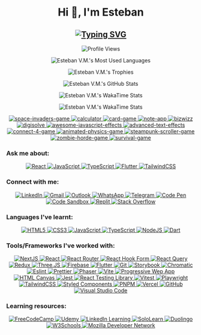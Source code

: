 <!-- Heading -->
<h1 align="center">Hi 👋, I'm Esteban</h1>

<!-- Subheading -->
<h2 align="center">
  <a href="https://git.io/typing-svg">
    <img src="https://readme-typing-svg.herokuapp.com?font=Recursive&weight=500&size=30&pause=1000&color=FF428E&background=141321&center=true&vCenter=true&random=false&width=450&lines=A+Front-End+Developer;from+Paraguay+%F0%9F%87%B5%F0%9F%87%BE" alt="Typing SVG" />
  </a>
</h2>

<!-- Profile views -->
<p align="center">
  <img src="https://komarev.com/ghpvc/?username=esteban-vm&label=Profile%20views&color=blueviolet&style=for-the-badge" alt="Profile Views" title="Profile Views" />
</p>

<!-- Most Used Languages -->
<p align="center">
  <picture>
    <source media="(prefers-color-scheme: dark)" srcset="https://github-readme-stats.vercel.app/api/top-langs?username=esteban-vm&show_icons=true&layout=pie&theme=radical&hide_border=true&custom_title=🚀%20My%20Most%20Used%20Languages&hide=swift,cmake,c,c%2B%2B,kotlin,objective-c,html" />
    <source media="(prefers-color-scheme: light)" srcset="https://github-readme-stats.vercel.app/api/top-langs?username=esteban-vm&show_icons=true&layout=pie&theme=graywhite&hide_border=true&custom_title=🚀%20My%20Most%20Used%20Languages&hide=swift,cmake,c,c%2B%2B,kotlin,objective-c,html" />
    <img src="https://github-readme-stats.vercel.app/api/top-langs?username=esteban-vm&show_icons=true&layout=pie&theme=radical&hide_border=true&custom_title=🚀%20My%20Most%20Used%20Languages&hide=swift,cmake,c,c%2B%2B,kotlin,objective-c,html" alt="Esteban V.M.'s Most Used Languages" />
  </picture>
</p>

<!-- Trophies -->
<p align="center">
  <img src="https://github-profile-trophy.vercel.app/?username=esteban-vm&theme=radical&no-frame=true&row=2&column=3&margin-w=15&margin-h=15&title=Commits,Repositories,Stars,PullRequest,Followers,Experience" alt="Esteban V.M.'s Trophies" />
  <!-- <img src="https://github-profile-trophy.vercel.app/?username=esteban-vm&theme=oldie&no-frame=true&row=2&column=3&margin-w=15&margin-h=15&title=Commits,Repositories,Stars,PullRequest,Followers,Experience" alt="Esteban V.M.'s Trophies" /> -->
</p>

<!-- GitHub Stats -->
<p align="center">
  <img src="https://github-readme-stats.vercel.app/api?username=esteban-vm&show_icons=true&hide=contribs,issues&theme=radical&hide_border=true&rank_icon=github&custom_title=🚀%20My%20GitHub%20Stats" alt="Esteban V.M.'s GitHub Stats" />
  <!-- <img src="https://github-readme-stats.vercel.app/api?username=esteban-vm&show_icons=true&hide=contribs,issues&theme=graywhite&hide_border=true&rank_icon=github&custom_title=🚀%20My%20GitHub%20Stats" alt="Esteban V.M.'s GitHub Stats" /> -->
</p>

<!-- WakaTime Stats -->
<p align="center">
  <img src="https://github-readme-stats.vercel.app/api/wakatime?username=esteban90&theme=radical&hide_border=true&custom_title=🚀%20My%20WakaTime%20Stats%20(last%207%20days)" alt="Esteban V.M.'s WakaTime Stats" />
  <!-- <img src="https://github-readme-stats.vercel.app/api/wakatime?username=esteban90&theme=graywhite&hide_border=true&custom_title=🚀%20My%20WakaTime%20Stats%20(last%207%20days)" alt="Esteban V.M.'s WakaTime Stats" /> -->
</p>

<!-- Random Quotes -->
<p align="center">
  <img src="https://github-readme-quotes-bay.vercel.app/quote?theme=radical&layout=churchill&font=Gabrielle&animation=grow_out_in&quoteCategory=programming" alt="Esteban V.M.'s WakaTime Stats" />
  <!-- <img src="https://github-readme-quotes-bay.vercel.app/quote?theme=graywhite&layout=churchill&font=Gabrielle&animation=grow_out_in&quoteCategory=programming" alt="Esteban V.M.'s WakaTime Stats" /> -->
</p>

<!-- Contributions Snake -->
<!-- <p align="center">
  <picture>
    <source media="(prefers-color-scheme: dark)" srcset="github-snake-dark.svg" />
    <source media="(prefers-color-scheme: light)" srcset="github-snake.svg" />
    <img alt="github-snake" src="github-snake.svg" />
  </picture>
</p> -->

<!-- Pins -->
<p align="center">
  <a href="https://github.com/esteban-vm/space-invaders-game">
    <img src="https://github-readme-stats.vercel.app/api/pin/?username=esteban-vm&repo=space-invaders-game&theme=radical&hide_border=true" alt="space-invaders-game" />
  </a>
  <a href="https://github.com/esteban-vm/calculator">
    <img src="https://github-readme-stats.vercel.app/api/pin/?username=esteban-vm&repo=calculator&theme=radical&hide_border=true" alt="calculator" />
  </a>
  <a href="https://github.com/esteban-vm/card-game">
    <img src="https://github-readme-stats.vercel.app/api/pin/?username=esteban-vm&repo=card-game&theme=radical&hide_border=true" alt="card-game" />
  </a>
  <a href="https://github.com/esteban-vm/note-app">
    <img src="https://github-readme-stats.vercel.app/api/pin/?username=esteban-vm&repo=note-app&theme=radical&hide_border=true" alt="note-app" />
  </a>
  <a href="https://github.com/esteban-vm/bizwizz">
    <img src="https://github-readme-stats.vercel.app/api/pin/?username=esteban-vm&repo=bizwizz&theme=radical&hide_border=true" alt="bizwizz" />
  </a>
  <a href="https://github.com/esteban-vm/digisolve">
    <img src="https://github-readme-stats.vercel.app/api/pin/?username=esteban-vm&repo=digisolve&theme=radical&hide_border=true" alt="digisolve" />
  </a>
  <a href="https://github.com/esteban-vm/awesome-javascript-effects">
    <img src="https://github-readme-stats.vercel.app/api/pin/?username=esteban-vm&repo=awesome-javascript-effects&theme=radical&hide_border=true" alt="awesome-javascript-effects" />
  </a>
  <a href="https://github.com/esteban-vm/advanced-text-effects">
    <img src="https://github-readme-stats.vercel.app/api/pin/?username=esteban-vm&repo=advanced-text-effects&theme=radical&hide_border=true" alt="advanced-text-effects" />
  </a>
  <a href="https://github.com/esteban-vm/connect-4-game">
    <img src="https://github-readme-stats.vercel.app/api/pin/?username=esteban-vm&repo=connect-4-game&theme=radical&hide_border=true" alt="connect-4-game" />
  </a>
  <a href="https://github.com/esteban-vm/animated-physics-game">
    <img src="https://github-readme-stats.vercel.app/api/pin/?username=esteban-vm&repo=animated-physics-game&theme=radical&hide_border=true" alt="animated-physics-game" />
  </a>
  <a href="https://github.com/esteban-vm/steampunk-scroller-game">
    <img src="https://github-readme-stats.vercel.app/api/pin/?username=esteban-vm&repo=steampunk-scroller-game&theme=radical&hide_border=true" alt="steampunk-scroller-game" />
  </a>
  <a href="https://github.com/esteban-vm/zombie-horde-game">
    <img src="https://github-readme-stats.vercel.app/api/pin/?username=esteban-vm&repo=zombie-horde-game&theme=radical&hide_border=true" alt="zombie-horde-game" />
  </a>
  <a href="https://github.com/esteban-vm/survival-game">
    <img src="https://github-readme-stats.vercel.app/api/pin/?username=esteban-vm&repo=survival-game&theme=radical&hide_border=true" alt="survival-game" />
  </a>
  <!-- <a href="https://github.com/esteban-vm/space-invaders-game">
    <img src="https://github-readme-stats.vercel.app/api/pin/?username=esteban-vm&repo=space-invaders-game&theme=graywhite&hide_border=true" alt="space-invaders-game" />
  </a>
  <a href="https://github.com/esteban-vm/calculator">
    <img src="https://github-readme-stats.vercel.app/api/pin/?username=esteban-vm&repo=calculator&theme=graywhite&hide_border=true" alt="calculator" />
  </a>
  <a href="https://github.com/esteban-vm/card-game">
    <img src="https://github-readme-stats.vercel.app/api/pin/?username=esteban-vm&repo=card-game&theme=graywhite&hide_border=true" alt="card-game" />
  </a>
  <a href="https://github.com/esteban-vm/note-app">
    <img src="https://github-readme-stats.vercel.app/api/pin/?username=esteban-vm&repo=note-app&theme=graywhite&hide_border=true" alt="note-app" />
  </a>
  <a href="https://github.com/esteban-vm/bizwizz">
    <img src="https://github-readme-stats.vercel.app/api/pin/?username=esteban-vm&repo=bizwizz&theme=graywhite&hide_border=true" alt="bizwizz" />
  </a>
  <a href="https://github.com/esteban-vm/digisolve">
    <img src="https://github-readme-stats.vercel.app/api/pin/?username=esteban-vm&repo=digisolve&theme=graywhite&hide_border=true" alt="digisolve" />
  </a>
  <a href="https://github.com/esteban-vm/awesome-javascript-effects">
    <img src="https://github-readme-stats.vercel.app/api/pin/?username=esteban-vm&repo=awesome-javascript-effects&theme=graywhite&hide_border=true" alt="awesome-javascript-effects" />
  </a>
  <a href="https://github.com/esteban-vm/advanced-text-effects">
    <img src="https://github-readme-stats.vercel.app/api/pin/?username=esteban-vm&repo=advanced-text-effects&theme=graywhite&hide_border=true" alt="advanced-text-effects" />
  </a>
  <a href="https://github.com/esteban-vm/connect-4-game">
    <img src="https://github-readme-stats.vercel.app/api/pin/?username=esteban-vm&repo=connect-4-game&theme=graywhite&hide_border=true" alt="connect-4-game" />
  </a>
  <a href="https://github.com/esteban-vm/animated-physics-game">
    <img src="https://github-readme-stats.vercel.app/api/pin/?username=esteban-vm&repo=animated-physics-game&theme=graywhite&hide_border=true" alt="animated-physics-game" />
  </a>
  <a href="https://github.com/esteban-vm/steampunk-scroller-game">
    <img src="https://github-readme-stats.vercel.app/api/pin/?username=esteban-vm&repo=steampunk-scroller-game&theme=graywhite&hide_border=true" alt="steampunk-scroller-game" />
  </a>
  <a href="https://github.com/esteban-vm/zombie-horde-game">
    <img src="https://github-readme-stats.vercel.app/api/pin/?username=esteban-vm&repo=zombie-horde-game&theme=graywhite&hide_border=true" alt="zombie-horde-game" />
  </a>
  <a href="https://github.com/esteban-vm/survival-game">
    <img src="https://github-readme-stats.vercel.app/api/pin/?username=esteban-vm&repo=survival-game&theme=graywhite&hide_border=true" alt="survival-game" />
  </a> -->
</p>

<!-- - 🌱 I’m currently learning:

  - <img src="https://img.shields.io/badge/React%20Native-61DAFB.svg?style=for-the-badge&logo=React&logoColor=black" title="React Native" alt="React Native" /> -->

<!-- - 💬 Ask me about:

  - <img src="https://img.shields.io/badge/React-61DAFB.svg?style=for-the-badge&logo=React&logoColor=black" title="React" alt="React" />
  - <img src="https://img.shields.io/badge/JavaScript-F7DF1E.svg?style=for-the-badge&logo=JavaScript&logoColor=black" title="JavaScript" alt="JavaScript" />
  - <img src="https://img.shields.io/badge/TypeScript-3178C6.svg?style=for-the-badge&logo=TypeScript&logoColor=white" title="TypeScript" alt="TypeScript" />
  - <img src="https://img.shields.io/badge/Flutter-02569B.svg?style=for-the-badge&logo=Flutter&logoColor=white" title="Flutter" alt="Flutter" />
  - <img src="https://img.shields.io/badge/Tailwind%20CSS-06B6D4.svg?style=for-the-badge&logo=Tailwind-CSS&logoColor=white" title="TailwindCSS" alt="TailwindCSS" /> -->

<!-- - 🌐 In:

  - <img src="https://img.shields.io/badge/Lang-EN-40B0C2?style=for-the-badge" alt="English" title="English" />
  - <img src="https://img.shields.io/badge/Lang-ES-801172?style=for-the-badge" alt="Spanish" title="Spanish" /> -->

<h3 align="left">Ask me about:</h3>

<p align="center">
  <a href="https://reactjs.org/" title="React">
    <img src="https://img.shields.io/badge/React-61DAFB.svg?style=for-the-badge&logo=React&logoColor=black" alt="React" />
  </a>
  <a href="https://developer.mozilla.org/en-US/docs/Web/JavaScript/" title="JavaScript">
    <img src="https://img.shields.io/badge/JavaScript-F7DF1E.svg?style=for-the-badge&logo=JavaScript&logoColor=black" alt="JavaScript" />
  </a>
  <a href="https://www.typescriptlang.org/" title="TypeScript">
    <img src="https://img.shields.io/badge/TypeScript-3178C6.svg?style=for-the-badge&logo=TypeScript&logoColor=white" alt="TypeScript" />
  </a>
  <a href="https://flutter.dev/" title="Flutter">
    <img src="https://img.shields.io/badge/Flutter-02569B.svg?style=for-the-badge&logo=Flutter&logoColor=white" alt="Flutter" />
  </a>
  <a href="https://tailwindcss.com/" title="TailwindCSS">
    <img src="https://img.shields.io/badge/Tailwind%20CSS-06B6D4.svg?style=for-the-badge&logo=Tailwind-CSS&logoColor=white" alt="TailwindCSS" />
  </a>
</p>

<h3 align="left">Connect with me:</h3>

<p align="center">
  <a href="https://www.linkedin.com/in/vm-esteban/" title="LinkedIn">
    <img src="https://img.shields.io/badge/LinkedIn-0A66C2.svg?style=for-the-badge&logo=LinkedIn&logoColor=white" alt="LinkedIn" />
  </a>
  <a href="mailto:estebanvm1990@gmail.com?Subject=Contact%me" title="Gmail">
    <img src="https://img.shields.io/badge/Gmail-EA4335.svg?style=for-the-badge&logo=Gmail&logoColor=white" alt="Gmail" />
  </a>
  <a href="mailto:estebanvm90@outlook.com?Subject=Contact%me" title="Outlook">
    <img src="https://img.shields.io/badge/Outlook-0078D4.svg?style=for-the-badge&logo=Microsoft-Outlook&logoColor=white" alt="Outlook" />
  </a>
  <a href="https://wa.link/q3hsgu" title="WhatsApp">
    <img src="https://img.shields.io/badge/WhatsApp-25D366.svg?style=for-the-badge&logo=WhatsApp&logoColor=white" alt="WhatsApp" />
  </a>
  <a href="https://t.me/VM_Esteban" title="Telegram">
    <img src="https://img.shields.io/badge/Telegram-26A5E4.svg?style=for-the-badge&logo=Telegram&logoColor=white" alt="Telegram" />
  </a>
  <a href="https://codepen.io/esteban-vera/" title="Code Pen">
    <img src="https://img.shields.io/badge/CodePen-000000.svg?style=for-the-badge&logo=CodePen&logoColor=white" alt="Code Pen" />
  </a>
  <a href="https://codesandbox.com/estebanvm1990/" title="Code Sandbox">
    <img src="https://img.shields.io/badge/CodeSandbox-151515.svg?style=for-the-badge&logo=CodeSandbox&logoColor=white" alt="Code Sandbox" />
  </a>
  <a href="https://replit.com/@esteban-90/" title="Replit">
    <img src="https://img.shields.io/badge/Replit-F26207.svg?style=for-the-badge&logo=Replit&logoColor=white" alt="Replit" />
  </a>
  <a href="https://stackoverflow.com/users/23014685/esteban-vm/" title="Stack Overflow">
    <img src="https://img.shields.io/badge/Stack%20Overflow-F58025.svg?style=for-the-badge&logo=Stack-Overflow&logoColor=white" alt="Stack Overflow" />
  </a>
</p>

<h3 align="left">Languages I've learnt:</h3>

<p align="center">
  <a href="https://www.w3.org/html/" title="HTML5">
    <img src="https://img.shields.io/badge/HTML5-E34F26.svg?style=for-the-badge&logo=HTML5&logoColor=white" alt="HTML5" />
  </a>
  <a href="https://www.w3schools.com/css/" title="CSS3">
    <img src="https://img.shields.io/badge/CSS3-1572B6.svg?style=for-the-badge&logo=CSS3&logoColor=white" alt="CSS3" />
  </a>
  <a href="https://developer.mozilla.org/en-US/docs/Web/JavaScript/" title="JavaScript">
    <img src="https://img.shields.io/badge/JavaScript-F7DF1E.svg?style=for-the-badge&logo=JavaScript&logoColor=black" alt="JavaScript" />
  </a>
  <a href="https://www.typescriptlang.org/" title="TypeScript">
    <img src="https://img.shields.io/badge/TypeScript-3178C6.svg?style=for-the-badge&logo=TypeScript&logoColor=white" alt="TypeScript" />
  </a>
  <a href="https://nodejs.org/" title="NodeJS">
    <img src="https://img.shields.io/badge/Node.js-339933.svg?style=for-the-badge&logo=nodedotjs&logoColor=white" alt="NodeJS" />
  </a>
  <!-- <a href="https://sass-lang.com/" title="Sass">
    <img src="https://img.shields.io/badge/Sass-CC6699.svg?style=for-the-badge&logo=Sass&logoColor=white" alt="Sass" />
  </a> -->
  <a href="https://dart.dev/" title="Dart">
    <img src="https://img.shields.io/badge/Dart-0175C2.svg?style=for-the-badge&logo=Dart&logoColor=white" alt="Dart" />
  </a>
</p>

<h3 align="left">Tools/Frameworks I've worked with:</h3>

<p align="center">
  <a href="https://nextjs.org/" title="NextJS">
    <img src="https://img.shields.io/badge/Next.js-000000.svg?style=for-the-badge&logo=nextdotjs&logoColor=white" alt="NextJS" />
  </a>
  <a href="https://reactjs.org/" title="React">
    <img src="https://img.shields.io/badge/React-61DAFB.svg?style=for-the-badge&logo=React&logoColor=black" alt="React" />
  </a>
  <a href="https://reactrouter.com/" title="React Router">
    <img src="https://img.shields.io/badge/React%20Router-CA4245.svg?style=for-the-badge&logo=React-Router&logoColor=white" alt="React Router" />
  </a>
  <a href="https://react-hook-form.com/" title="React Hook Form">
    <img src="https://img.shields.io/badge/React%20Hook%20Form-EC5990.svg?style=for-the-badge&logo=React-Hook-Form&logoColor=white" alt="React Hook Form" />
  </a>
  <a href="https://tanstack.com/query/v3" title="React Query">
    <img src="https://img.shields.io/badge/React%20Query-FF4154.svg?style=for-the-badge&logo=React-Query&logoColor=white" alt="React Query" />
  </a>
  <a href="https://redux.js.org/" title="Redux">
    <img src="https://img.shields.io/badge/Redux-764ABC.svg?style=for-the-badge&logo=Redux&logoColor=white" alt="Redux" />
  </a>
  <a href="https://threejs.org/" title="Three.JS">
    <img src="https://img.shields.io/badge/Three.js-000000.svg?style=for-the-badge&logo=threedotjs&logoColor=white" alt="Three.JS" />
  </a>
  <a href="https://firebase.google.com/" title="Firebase">
    <img src="https://img.shields.io/badge/Firebase-FFCA28.svg?style=for-the-badge&logo=Firebase&logoColor=black" alt="Firebase" />
  </a>
  <a href="https://flutter.dev/" title="Flutter">
    <img src="https://img.shields.io/badge/Flutter-02569B.svg?style=for-the-badge&logo=Flutter&logoColor=white" alt="Flutter" />
  </a>
  <a href="https://git-scm.com/" title="Git">
    <img src="https://img.shields.io/badge/Git-F05032.svg?style=for-the-badge&logo=Git&logoColor=white" alt="Git" />
  </a>
  <!-- <a href="https://www.docker.com/" title="Docker">
    <img src="https://img.shields.io/badge/Docker-2496ED.svg?style=for-the-badge&logo=Docker&logoColor=white" alt="Docker" />
  </a> -->
  <a href="https://storybook.js.org/" title="Storybook">
    <img src="https://img.shields.io/badge/Storybook-FF4785.svg?style=for-the-badge&logo=Storybook&logoColor=white" alt="Storybook" />
  </a>
  <a href="https://www.chromatic.com/" title="Chromatic">
    <img src="https://img.shields.io/badge/Chromatic-FC521F.svg?style=for-the-badge&logo=Chromatic&logoColor=white" alt="Chromatic" />
  </a>
  <a href="https://eslint.org/" title="Eslint">
    <img src="https://img.shields.io/badge/ESLint-4B32C3.svg?style=for-the-badge&logo=ESLint&logoColor=white" alt="Eslint" />
  </a>
  <a href="https://prettier.io/" title="Prettier">
    <img src="https://img.shields.io/badge/Prettier-F7B93E.svg?style=for-the-badge&logo=Prettier&logoColor=black" alt="Prettier" />
  </a>
  <a href="https://phaser.io/" title="Phaser">
    <img src="https://img.shields.io/badge/Phaser-E60012.svg?style=for-the-badge&logo=Game-Developer&logoColor=white" alt="Phaser" />
  </a>
  <a href="https://v2.vitejs.dev/" title="Vite">
    <img src="https://img.shields.io/badge/Vite-646CFF.svg?style=for-the-badge&logo=Vite&logoColor=white" alt="Vite" />
  </a>
  <a href="https://developer.mozilla.org/en-US/docs/Web/Progressive_web_apps/" title="Progressive Wep App">
    <img src="https://img.shields.io/badge/PWA-5A0FC8.svg?style=for-the-badge&logo=PWA&logoColor=white" alt="Progressive Wep App" />
  </a>
  <a href="https://www.w3schools.com/html/html5_canvas.asp" title="HTML Canvas">
    <img src="https://img.shields.io/badge/Canvas-E72429.svg?style=for-the-badge&logo=Canvas&logoColor=white" alt="HTML Canvas" />
  </a>
  <a href="https://jestjs.io/" title="Jest">
    <img src="https://img.shields.io/badge/Jest-C21325.svg?style=for-the-badge&logo=Jest&logoColor=white" alt="Jest" />
  </a>
  <a href="https://testing-library.com/" title="React Testing Library">
    <img src="https://img.shields.io/badge/Testing%20Library-E33332.svg?style=for-the-badge&logo=Testing-Library&logoColor=white" alt="React Testing Library" />
  </a>
  <a href="https://vitest.dev/" title="Vitest">
    <img src="https://img.shields.io/badge/Vitest-6E9F18.svg?style=for-the-badge&logo=Vitest&logoColor=white" alt="Vitest" />
  </a>
  <a href="https://playwright.dev/" title="Playwright">
    <img src="https://img.shields.io/badge/Playwright-2EAD33.svg?style=for-the-badge&logo=Playwright&logoColor=white" alt="Playwright" />
  </a>
  <a href="https://tailwindcss.com/" title="TailwindCSS">
    <img src="https://img.shields.io/badge/Tailwind%20CSS-06B6D4.svg?style=for-the-badge&logo=Tailwind-CSS&logoColor=white" alt="TailwindCSS" />
  </a>
  <a href="https://emotion.sh/docs/styled" title="Styled Components">
    <img src="https://img.shields.io/badge/styled%20components-DB7093.svg?style=for-the-badge&logo=styled-components&logoColor=white" alt="Styled Components" />
  </a>
  <a href="https://pnpm.io/" title="PNPM">
    <img src="https://img.shields.io/badge/pnpm-F69220.svg?style=for-the-badge&logo=pnpm&logoColor=white" alt="PNPM" />
  </a>
  <a href="https://vercel.com/" title="Vercel">
    <img src="https://img.shields.io/badge/Vercel-000000.svg?style=for-the-badge&logo=Vercel&logoColor=white" alt="Vercel" />
  </a>
  <a href="https://github.com/" title="GitHub">
    <img src="https://img.shields.io/badge/GitHub-181717.svg?style=for-the-badge&logo=GitHub&logoColor=white" alt="GitHub" />
  </a>
  <!-- <a href="https://github.com/features/actions" title="GitHub Actions">
    <img src="https://img.shields.io/badge/GitHub%20Actions-2088FF.svg?style=for-the-badge&logo=GitHub-Actions&logoColor=white" alt="GitHub Actions" />
  </a> -->
  <a href="https://code.visualstudio.com/" title="Visual Studio Code">
    <img src="https://img.shields.io/badge/Visual%20Studio%20Code-007ACC.svg?style=for-the-badge&logo=Visual-Studio-Code&logoColor=white" alt="Visual Studio Code" />
  </a>
  <!-- <a href="https://www.microsoft.com/es-es/edge" title="Microsoft Edge">
    <img src="https://img.shields.io/badge/Microsoft%20Edge-0078D7.svg?style=for-the-badge&logo=Microsoft-Edge&logoColor=white" alt="Microsoft Edge" />
  </a>
  <a href="https://www.google.com/intl/es-419/chrome/" title="Google Chrome">
    <img src="https://img.shields.io/badge/Google%20Chrome-4285F4.svg?style=for-the-badge&logo=Google-Chrome&logoColor=white" alt="Google Chrome" />
  </a> -->
</p>

<h3 align="left">Learning resources:</h3>

<p align="center">
  <a href="https://www.freecodecamp.org/" title="FreeCodeCamp">
    <img src="https://img.shields.io/badge/freeCodeCamp-0A0A23.svg?style=for-the-badge&logo=freeCodeCamp&logoColor=white" alt="FreeCodeCamp" />
  </a>
  <a href="https://www.udemy.com/" title="Udemy">
    <img src="https://img.shields.io/badge/Udemy-A435F0.svg?style=for-the-badge&logo=Udemy&logoColor=white" alt="Udemy" />
  </a>
  <a href="https://www.linkedin.com/learning" title="LinkedIn Learning">
    <img src="https://img.shields.io/badge/LinkedIn%20Learning-0A66C2.svg?style=for-the-badge&logo=LinkedIn&logoColor=white" alt="LinkedIn Learning" />
  </a>
  <a href="https://www.sololearn.com/" title="SoloLearn">
    <img src="https://img.shields.io/badge/Sololearn-149EF2.svg?style=for-the-badge&logo=Sololearn&logoColor=white" alt="SoloLearn" />
  </a>
  <a href="https://en.duolingo.com/" title="Duolingo">
    <img src="https://img.shields.io/badge/Duolingo-58CC02.svg?style=for-the-badge&logo=Duolingo&logoColor=white" alt="Duolingo" />
  </a>
  <a href="https://www.w3schools.com/" title="W3Schools">
    <img src="https://img.shields.io/badge/W3Schools-04AA6D.svg?style=for-the-badge&logo=W3Schools&logoColor=white" alt="W3Schools" />
  </a>
  <a href="https://developer.mozilla.org/en-US/" title="Mozilla Developer Network">
    <img src="https://img.shields.io/badge/MDN%20Web%20Docs-000000.svg?style=for-the-badge&logo=MDN-Web-Docs&logoColor=white" alt="Mozilla Developer Network" />
  </a>
</p>
